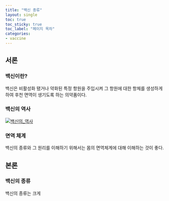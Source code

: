 ```yaml
---
title: "백신 종류"
layout: single
toc: true
toc_sticky: true
toc_label: "페이지 목차"
categories:
- vaccine
---
```

## 서론
### 백신이란?

백신은 비활성화 됐거나 약화된 특정 항원을 주입시켜 그 항원에 대한 항체를 생성하게 하여 후천 면역이 생기도록 하는 의약품이다.

### 백신의 역사

[![백신의_역사](/assets/images/백신의_역사.png "사진 출처")](https://www.endpolio.org/ko/baegsinyi-yeogsa)

### 면역 체계

백신의 종류와 그 원리를 이해하기 위해서는 몸의 면역체계에 대해 이해하는 것이 좋다.

## 본론
### 백신의 종류

백신의 종류는 크게 
